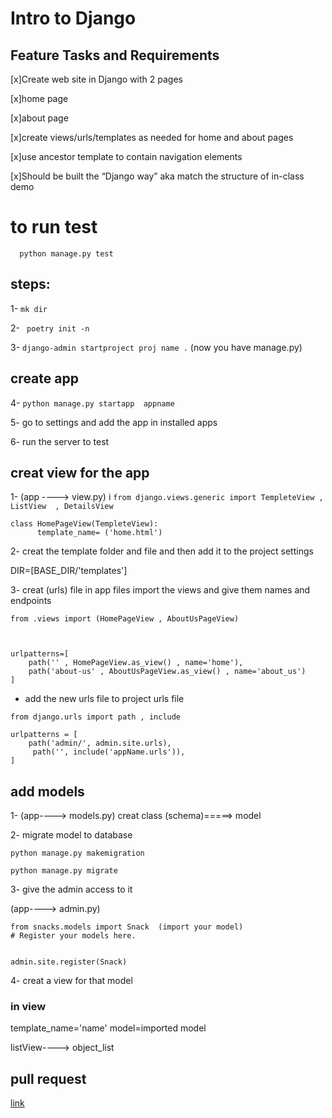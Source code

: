 # Intro to Django

## Feature Tasks and Requirements

[x]Create web site in Django with 2 pages

[x]home page

[x]about page

[x]create views/urls/templates as needed for home and about pages

[x]use ancestor template to contain navigation elements

[x]Should be built the “Django way” aka match the structure of in-class demo




# to run test 

`  python manage.py test`






## steps:


1- `mk dir`

2- ` poetry init -n`

3- `django-admin startproject proj name .`   (now you have manage.py)


## create app

4- `python manage.py startapp  appname`


5- go to settings and add the app in installed apps

6- run the server to test 

## creat view for the app

1- (app ----> view.py)  i
`from django.views.generic import TempleteView , ListView  , DetailsView`

```
class HomePageView(TempleteView):
      template_name= ('home.html')
```

2- creat the template folder and file and then add it to the project settings
 
DIR=[BASE_DIR/'templates']

3-  creat (urls) file in app files import the views and give them names and endpoints

```
from .views import (HomePageView , AboutUsPageView)



urlpatterns=[
    path('' , HomePageView.as_view() , name='home'),
    path('about-us' , AboutUsPageView.as_view() , name='about_us')
]
```

* add the new urls file to project urls file 

```
from django.urls import path , include

urlpatterns = [
    path('admin/', admin.site.urls),
     path('', include('appName.urls')),
]

```


## add models 

1- (app----> models.py)  creat class (schema)=====> model


2-  migrate model to database 

`python manage.py makemigration`

`python manage.py migrate`

3- give the admin access to it 

(app----> admin.py)

```
from snacks.models import Snack  (import your model)
# Register your models here.


admin.site.register(Snack)
```

4- creat a view for that model
### in view
template_name='name'
model=imported model

listView----> object_list

## pull request  

  [link](https://github.com/ashrf288/django-snacks/pull/1)


